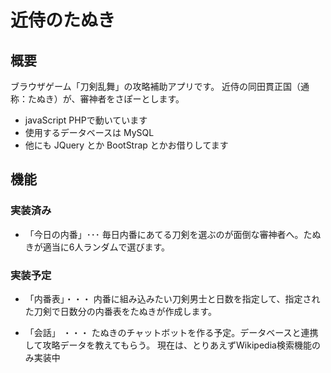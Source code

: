 # 近侍のたぬき

## 概要
ブラウザゲーム「刀剣乱舞」の攻略補助アプリです。
近侍の同田貫正国（通称：たぬき）が、審神者をさぽーとします。

- javaScript PHPで動いています
- 使用するデータベースは MySQL
- 他にも JQuery とか BootStrap とかお借りしてます

## 機能
### 実装済み
- 「今日の内番」･･･ 毎日内番にあてる刀剣を選ぶのが面倒な審神者へ。たぬきが適当に6人ランダムで選びます。

### 実装予定
- 「内番表」・・・ 内番に組み込みたい刀剣男士と日数を指定して、指定された刀剣で日数分の内番表をたぬきが作成します。

- 「会話」 ・・・ たぬきのチャットボットを作る予定。データベースと連携して攻略データを教えてもらう。
                 現在は、とりあえずWikipedia検索機能のみ実装中
